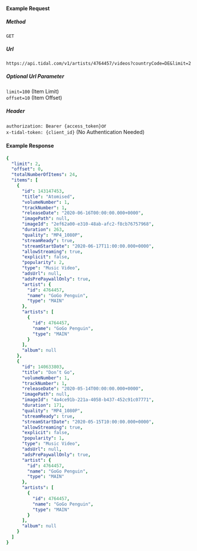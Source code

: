 #### Example Request
##### Method
```GET```
##### Url
```https://api.tidal.com/v1/artists/4764457/videos?countryCode=DE&limit=2```
##### Optional Url Parameter
```limit=100``` (Item Limit)\
```offset=10``` (Item Offset)
##### Header
```authorization: Bearer {access_token}```or\
```x-tidal-token: {client_id}``` (No Authentication Needed)
#### Example Response

``` yaml
{
  "limit": 2,
  "offset": 0,
  "totalNumberOfItems": 24,
  "items": [
    {
      "id": 143147453,
      "title": "Atomised",
      "volumeNumber": 1,
      "trackNumber": 1,
      "releaseDate": "2020-06-16T00:00:00.000+0000",
      "imagePath": null,
      "imageId": "2ef62a00-e310-48ab-afc2-f8cb76757968",
      "duration": 263,
      "quality": "MP4_1080P",
      "streamReady": true,
      "streamStartDate": "2020-06-17T11:00:00.000+0000",
      "allowStreaming": true,
      "explicit": false,
      "popularity": 2,
      "type": "Music Video",
      "adsUrl": null,
      "adsPrePaywallOnly": true,
      "artist": {
        "id": 4764457,
        "name": "GoGo Penguin",
        "type": "MAIN"
      },
      "artists": [
        {
          "id": 4764457,
          "name": "GoGo Penguin",
          "type": "MAIN"
        }
      ],
      "album": null
    },
    {
      "id": 140633803,
      "title": "Don’t Go",
      "volumeNumber": 1,
      "trackNumber": 1,
      "releaseDate": "2020-05-14T00:00:00.000+0000",
      "imagePath": null,
      "imageId": "4a4ce91b-221a-4058-b437-452c91c07771",
      "duration": 171,
      "quality": "MP4_1080P",
      "streamReady": true,
      "streamStartDate": "2020-05-15T10:00:00.000+0000",
      "allowStreaming": true,
      "explicit": false,
      "popularity": 1,
      "type": "Music Video",
      "adsUrl": null,
      "adsPrePaywallOnly": true,
      "artist": {
        "id": 4764457,
        "name": "GoGo Penguin",
        "type": "MAIN"
      },
      "artists": [
        {
          "id": 4764457,
          "name": "GoGo Penguin",
          "type": "MAIN"
        }
      ],
      "album": null
    }
  ]
}
```
